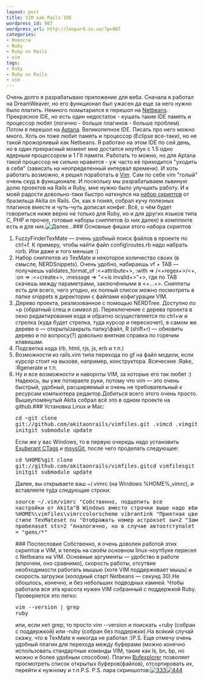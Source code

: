 ```yaml
---
layout: post
title: VIM как Rails IDE
wordpress_id: 987
wordpress_url: http://leopard.in.ua/?p=987
categories:
- Новости
- Ruby
- Ruby on Rails
- vim
tags:
- Ruby
- Ruby on Rails
- vim
---
```

Очень долго я разрабатываю приложение для веба. Сначала я работал на DreamWeaver, но его функционал был ужасен да еще за него нужно было платить. Немного помытарился я перешол на [Netbeans](http://ru.wikipedia.org/wiki/NetBeans_IDE). Прекрасное IDE, но есть один недостаток - кушать такие IDE память и процессор любят (логично - больше плагинов - больше проблем). Потом я перешол на [Aptana](http://www.aptana.org/). Великолепное IDE. Писать про него можно много. Хоть он тоже любит память и процессор (Eclipse все-таки), но не такой прожорливый как Netbeans. Я работаю на этом IDE по сей день, но в один прекрасный момент мне достался ноутбук с 1.5 одно ядерным процессором и 1 Гб памяти. Работать то можно, но для Aptana такой процессор не сильно нравится - уж часто её приходится "уходить в себя" (зависать на неопределенный интервал времени). И хоть работать возможно, я решил поработать в [Vim](http://www.vim.org/). Сам по себе vim "голый" очень скуд в функционале. И поскольку мы разрабатываем львиную долю проектов на Rails и Ruby, мне нужно было улучшить работу. И к моей радости довольно-таки быстро наткнулся на [набор скриптов](http://github.com/akitaonrails/vimfiles/tree/master) от бразильца Akita on Rails. Он, как я понял, собрал кучу полезных плагинов вместе и чуть-чуть дописал конфиг. Всё, о чём будет говориться ниже верно не только для Ruby, но и для других языков типа C, PHP и прочее, готовые наборы сниппетов (о них далее) в комплекте есть и для них.![](http://leopard.in.ua/wp-includes/js/tinymce/plugins/wordpress/img/trans.gif "Далее…")<!--more-->### Основные фишки этого набора скриптов
1.  FuzzyFinderTexMate — очень удобный поиск файлов в проекте по ctrl+f. К примеру, чтобы найти файл config\routes.rb надо набрать rorb. Или даже и того меньше :)
2. Набор сниппетов из TexMate и некоторое количество своих (в смысле, NERDSnippets). Очень удобно, набираешь vf + TAB — получаешь validates_format_of :&lt;+attribute+&gt;, :with =&gt; /&lt;+regex+&gt;/&lt;+, :on =&gt; :&lt;+create+&gt;, :message =&gt; "&lt;+is invalid+&gt;"+&gt;, где по TAB скачешь между параметрами, заключёнными в &lt;+...+&gt;. Сниппеты есть для всего, чего угодно, их полный список можно посмотреть в папке snippets в директории с файлами кофигурации VIM.
3. Дерево проекта, реализованное с помощью NERDTree. Доступно по \+p (обратный слеш и символ p). Переключение с дерева проекта в окно редактирования кода и обратно осуществляется по ctrl+w и стрелка (куда будет стрелка, туда курсор и перескочет), в самом же дереве o — открыть\закрыть папку\файл, R (shift+r) — обновить дерево и по вопросу(?) довольно внятная справка по горячим клавишам.
4. Подсветка кода (rb, html, rjs, js, erb и т.п.)
5. Возможности из rails.vim типа перехода по gf на файл модели, если курсор стоит на вызове, например, конструктора. Всяческие :Rake, :Rgenerate и т.п.
6. Ну и все возможности и навороты VIM, за которые его так любят :)
Надеюсь, вы уже потираете руки, потому что vim — это очень быстрый, удобный, расширяемый и очень не требовательный к ресурсам компьютера редактор.Добиться всего этого очень просто. Вышеупомянутый Akita собрал всё это в одном проекте на github.### Установка
Linux и Mac:<pre lang="bash">cd ~git clone git://github.com/akitaonrails/vimfiles.git .vimcd .vimgit submodule initgit submodule update</pre>Если же у вас Windows, то в первую очередь надо установить [Exuberant CTags](http://ctags.sourceforge.net/) и [msysGit](http://code.google.com/p/msysgit/downloads/list), после чего проделать следующее:<pre lang="bash">cd %HOME%git clone git://github.com/akitaonrails/vimfiles.gitcd vimfilesgit submodule initgit submodule update</pre>Далее, вы открываете ваш ~/.vimrc (на Windows %HOME%\_vimrc), и вставляете туда следующие строки:<pre lang="bash">source ~/.vim/vimrc "Собственно, подцепить все настройки от Akita"В Windows вместо строчки выше надо вбить %HOME%\vimfiles\vimrccolorscheme vibrantink "Приятная цветовая схема в стиле TexMateset nu "Отображать номер астрокset sw=2 "Заменяет TAB на 2 пробелаset sts=2 "Аналогично, но в случае автоотступаlet g:fuzzy_ignore = "gems/*"</pre>### Послесловие
Собственно, я очень доволен работой этих скриптов и VIM, и теперь на своём основном linux-ноутбуке пересел с Netbeans на VIM. Основные аргументы — удобство в работе (впрочем, оно сравнимо), скорость работы, отсутвие необходимости работать мышью (хотя VIM поддерживает мышь) и скорость загрузки (холодный старт Netbeans — секунд 30).Не обошлось, конечно, и без небольших подводных камней. Чтобы работала вся эта красота нужен VIM собранный с поддержкой Ruby. Проверяется это легко:<pre lang="bash">vim --version | grep ruby</pre>или, если нет grep, то просто vim --version и поискать +ruby (собран с поддержкой) или -ruby (собран без поддержки).На всякий случай скажу, что в TexMate я никогда не работал :)P.S. Еще отмечу очень удобный плагин для перехода между буферами (можно конечно использовать стандартные команды VIM, такие как ls, bn, bp, но можно и более удобным способом). Плагин [Bufexplorer](http://www.vim.org/scripts/script.php?script_id=42 "Bufexplorer") позволяет просмотреть список открытых буферов(файлов), отсортировать их, перейти к нужному и т.п.P.S. P.S. пара скриншотов:[![](http://leopard.in.ua/wp-content/uploads/2010/04/333-300x171.png "333")](http://leopard.in.ua/wp-content/uploads/2010/04/333.png)[![](http://leopard.in.ua/wp-content/uploads/2010/04/444-300x171.png "444")](http://leopard.in.ua/wp-content/uploads/2010/04/444.png)
